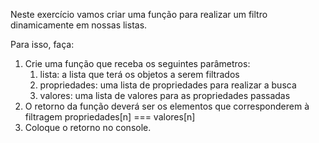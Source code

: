 Neste exercício vamos criar uma função para realizar um filtro dinamicamente em nossas listas.

Para isso, faça:

1. Crie uma função que receba os seguintes parâmetros:
   1. lista: a lista que terá os objetos a serem filtrados
   2. propriedades: uma lista de propriedades para realizar a busca
   3. valores: uma lista de valores para as propriedades passadas
2. O retorno da função deverá ser os elementos que corresponderem à filtragem propriedades[n] === valores[n]
3. Coloque o retorno no console.
